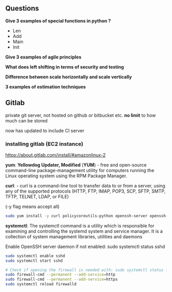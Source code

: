 
## Questions

**Give 3 examples of special functions in python ?**
- Len
- Add 
- Main 
- Init

**Give 3 examples of agile principles**
  
**What does left shifting in terms of security and testing**

**Difference between scale horizontally and scale vertically**

**3 examples of estimation techniques**

## Gitlab
private git server, not hosted on github or bitbucket etc.
**no limit** to how much can be stored

now has updated to include CI server

### installing gitlab (EC2 instance)
https://about.gitlab.com/install/#amazonlinux-2

**yum**: **Yellowdog Updater, Modified** (**YUM**)
	- free and open-source command-line package-management utility for computers running the Linux operating system using the RPM Package Manager.

**curl**: 
	- curl is a command-line tool to transfer data to or from a server, using any of the supported protocols (HTTP, FTP, IMAP, POP3, SCP, SFTP, SMTP, TFTP, TELNET, LDAP, or FILE)

(-y flag means accept all)

```bash
sudo yum install -y curl policycoreutils-python openssh-server openssh-clients perl
```

**systemctl**: The systemctl command is a utility which is responsible for examining and controlling the systemd system and service manager. It is a collection of system management libraries, utilities and daemons

Enable OpenSSH server daemon if not enabled: sudo systemctl status sshd
```bash
sudo systemctl enable sshd
sudo systemctl start sshd
```

```bash
# Check if opening the firewall is needed with: sudo systemctl status firewalld
sudo firewall-cmd --permanent --add-service=http
sudo firewall-cmd --permanent --add-service=https
sudo systemctl reload firewalld
```
